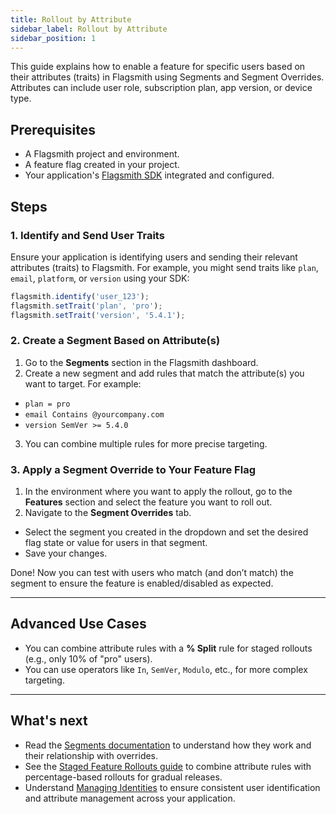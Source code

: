 ```yaml
---
title: Rollout by Attribute
sidebar_label: Rollout by Attribute
sidebar_position: 1
---
```


This guide explains how to enable a feature for specific users based on their attributes (traits) in Flagsmith using Segments and Segment Overrides. Attributes can include user role, subscription plan, app version, or device type.

## Prerequisites

- A Flagsmith project and environment.
- A feature flag created in your project.
- Your application's [Flagsmith SDK](../../clients/index.md) integrated and configured.

## Steps

### 1. Identify and Send User Traits

Ensure your application is identifying users and sending their relevant attributes (traits) to Flagsmith. For example, you might send traits like `plan`, `email`, `platform`, or `version` using your SDK:

```javascript
flagsmith.identify('user_123');
flagsmith.setTrait('plan', 'pro');
flagsmith.setTrait('version', '5.4.1');
```

### 2. Create a Segment Based on Attribute(s)

1. Go to the **Segments** section in the Flagsmith dashboard.
2. Create a new segment and add rules that match the attribute(s) you want to target. For example:
  - `plan = pro`
  - `email Contains @yourcompany.com`
  - `version SemVer >= 5.4.0`
3. You can combine multiple rules for more precise targeting.

### 3. Apply a Segment Override to Your Feature Flag

1. In the environment where you want to apply the rollout, go to the **Features** section and select the feature you want to roll out.
2. Navigate to the **Segment Overrides** tab.
- Select the segment you created in the dropdown and set the desired flag state or value for users in that segment.
- Save your changes.

Done! Now you can test with users who match (and don’t match) the segment to ensure the feature is enabled/disabled as expected.

---

## Advanced Use Cases

- You can combine attribute rules with a **% Split** rule for staged rollouts (e.g., only 10% of "pro" users).
- You can use operators like `In`, `SemVer`, `Modulo`, etc., for more complex targeting.

---

## What's next

- Read the [Segments documentation](../../basic-features/segments.md) to understand how they work and their relationship with overrides.
- See the [Staged Feature Rollouts guide](./rollout-by-percentage.md) to combine attribute rules with percentage-based rollouts for gradual releases.
- Understand [Managing Identities](../../basic-features/managing-identities.md) to ensure consistent user identification and attribute management across your application.
